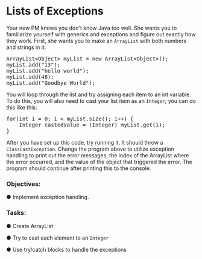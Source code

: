 <div class="module_description active_lesson_with_video ">
									
<h1 id="lists-of-exceptions">Lists of Exceptions</h1>
<p>Your new PM knows you don't know Java too well. She wants you to familiarize yourself with generics and exceptions and figure out exactly how they work. First, she wants you to make an <code>ArrayList</code> with both numbers and strings in it.</p>
<pre data-language="java" class="rainbow"><span class="entity class from-rainbow">ArrayList</span><span class="operator from-rainbow">&lt;</span><span class="entity class from-rainbow">Object</span><span class="operator from-rainbow">&gt;</span> myList <span class="operator from-rainbow">=</span> <span class="keyword from-rainbow">new</span> ArrayList&lt;Object&gt;();
myList.add(<span class="string from-rainbow">"13"</span>);
myList.add(<span class="string from-rainbow">"hello world"</span>);
myList.add(<span class="integer from-rainbow">48</span>);
myList.add(<span class="string from-rainbow active_pre">"Goodbye World"</span>);
</pre>
<p>You will loop through the list and try assigning each item to an int variable. To do this, you will also need to cast your list item as an <code>Integer</code>; you can do this like this:</p>
<pre data-language="java" class="rainbow">for(<span class="keyword from-rainbow">int</span> i <span class="operator from-rainbow">=</span> <span class="integer from-rainbow">0</span>; i <span class="operator from-rainbow">&lt;</span> myList.size(); i<span class="operator from-rainbow">++</span>) {
    <span class="entity class from-rainbow">Integer</span> castedValue <span class="operator from-rainbow">=</span> (<span class="entity class from-rainbow">Integer</span>) myList.get(i);
}
</pre>
<p>After you have set up this code, try running it. It should throw a <code>ClassCastException</code>. Change the program above to utilize exception handling to print out the error messages, the index of the ArrayList where the error occurred, and the value of the object that triggered the error. The program should continue after printing this to the console.</p>
<h3 id="topics">Objectives:</h3>
<p>● Implement exception handling.</p>
<h3 id="tasks">Tasks:</h3>
<p>● Create ArrayList</p>
<p>● Try to cast each element to an <code>Integer</code></p>
<p>● Use try/catch blocks to handle the exceptions</p>

</div>
